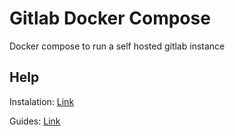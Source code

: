 # Gitlab Docker Compose

Docker compose to run a self hosted gitlab instance

## Help

Instalation: [Link](https://docs.gitlab.com/ee/install/docker.html)

Guides: [Link](https://docs.gitlab.com/ee/tutorials/)
